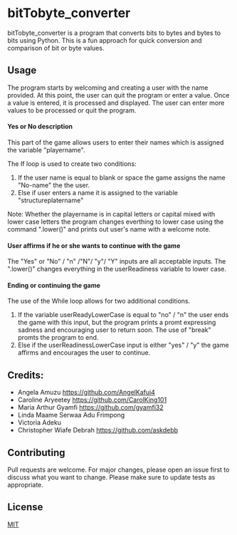 # bitTobyte_converter
bitTobyte_converter is a program that converts bits to bytes and bytes to bits using Python. This is a fun approach for quick conversion and comparison of bit or byte values.

## Usage
The program starts by welcoming and creating a user with the name provided. At this point, the user can quit the program or enter a value. Once a value is entered, it is processed and displayed. The user can enter more values to be processed or quit the program.

#### Yes or No description 
This part of the game allows users to enter their names which is assigned the variable "playername".

The If loop is used to create two conditions:
1. If the user name is equal to blank or space the game assigns the name "No-name" the the user.
2. Else if user enters a name it is assigned to the variable "structureplatername"

 Note: 
Whether the playername is in capital letters or capital mixed with lower case letters the program changes everthing to lower case using the command ".lower()" and prints out user's name with a welcome note. 

####  User affirms if he or she wants to continue with the game
The "Yes" or "No" / "n" /"N"/ "y"/ "Y" inputs are all acceptable inputs. The ".lower()" changes everything in the userReadiness variable to lower case. 

#### Ending or continuing the game
The use of the While loop allows for two additional conditions.
1. If the variable userReadyLowerCase is equal to
 "no" / "n" the user ends the game with this input, but the program prints a promt expressing sadness and encouraging user to return soon. The use of "break" promts the program to end. 
2. Else if the userReadinessLowerCase input is either "yes" / "y" the game affirms and encourages the user to continue. 

## Credits:                                          

- Angela Amuzu                					            https://github.com/AngelKafui4              
- Caroline Aryeetey                          				https://github.com/CarolKing101 
- Maria Arthur Gyamfi                        				https://github.com/gyamfi32
- Linda Maame Serwaa Adu Frimpong            
- Victoria Adeku                             
- Christopher Wiafe Debrah  					            https://github.com/askdebb

## Contributing
Pull requests are welcome. For major changes, please open an issue first to discuss what you want to change. 
Please make sure to update tests as appropriate.

## License
[MIT](https://choosealicense.com/licenses/mit/)

